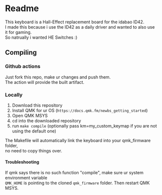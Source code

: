 # Readme

This keyboard is a Hall-Effect replacement board for the idabao ID42.  
I made this because i use the ID42 as a daily driver and wanted to also use  
it for gaming.  
So natrually i wanted HE Switches :)  

## Compiling

### Github actions
Just fork this repo, make ur changes and push them.  
The action will provide the built artifact.

### Locally
1. Download this repository
2. Install QMK for ur OS (`https://docs.qmk.fm/newbs_getting_started`)  
3. Open QMK MSYS
4. cd into the downloaded repository 
5. run `make compile` (optionally pass km=my_custom_keymap if you are not using the default one)

The Makefile will automatically link the keyboard into your qmk_firmware folder,  
no need to copy things over.

#### Troubleshooting
If qmk says there is no such function "compile", make sure ur system environment variable  
`QMK_HOME` is pointing to the cloned `qmk_firmware` folder.
Then restart QMK MSYS.

